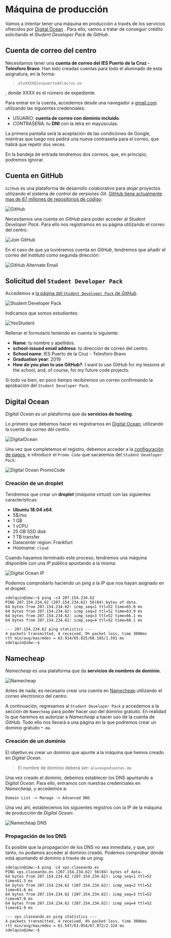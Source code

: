 # Máquina de producción

Vamos a intentar tener una máquina en producción a través de los servicios ofrecidos por [Digital Ocean](https://www.digitalocean.com/) . Para ello, vamos a tratar de conseguir crédito solicitando el *Student Developer Pack* de *GitHub*.

## Cuenta de correo del centro

Necesitamos tener una **cuenta de correo del IES Puerto de la Cruz - Telesforo Bravo**. Han sido creadas cuentas para todo el alumnado de esta asignatura, en la forma:

> `aluXXXX@iespuertodelacruz.es`  

, donde XXXX es el número de expediente.

Para entrar en la cuenta, accedemos desde una navegador a [gmail.com](https://gmail.com) utilizando las siguientes credenciales:

- USUARIO: **cuenta de correo con dominio incluido**.
- CONTRASEÑA: tu **DNI** con la letra en mayúsculas.

La primera pantalla será la aceptación de las condiciones de Google, mientras que luego nos pedirá una nueva contraseña para el correo, que habrá que repetir dos veces.

En la bandeja de entrada tendremos dos correos, que, en principio, podremos ignorar.

## Cuenta en GitHub

`GitHub` es una plataforma de desarrollo colaborativo para alojar proyectos utilizando el sistema de control de versiones *Git*. [GitHub tiene actualmente mas de 67 millones de repositorios de código](https://octoverse.github.com/).

![GitHub](img/github-octocat.png) 

Necesitamos una cuenta en *GitHub* para poder acceder al *Student Developer Pack*. Para ello nos registramos en su página utilizando el correo del centro.

![Join GitHub](img/join_github.png) 

En el caso de que ya tuviéramos cuenta en *GitHub*, tendremos que añadir el correo del instituto como segunda dirección:

![GitHub Alternate Email](img/github_add_email.png) 

## Solicitud del `Student Developer Pack`

Accedemos a [la página del `Student Developer Pack` de *GitHub*](https://education.github.com/pack/join).

![Student Developer Pack](img/sdp.png) 

Indicamos que somos estudiantes:

![YesStudent](img/iamstudent.png) 

Rellenar el formulario teniendo en cuenta lo siguiente:

- **Name**: tu nombre y apellidos.
- **school-issued email address**: tu dirección de correo del centro.
- **School name**: IES Puerto de la Cruz - Telesforo Bravo
- **Graduation year**: 2019
- **How do you plan to use GitHub?**: I want to use GitHub for my lessons at the school, and, of course, for my future code projects.

Si todo va bien, en poco tiempo recibiremos un correo confirmando la aprobación del `Student Developer Pack`.

## Digital Ocean

*Digital Ocean* es un plataforma que da **servicios de hosting**.

Lo primero que debemos hacer es registrarnos en [Digital Ocean](https://cloud.digitalocean.com/registrations/new), utilizando la cuenta de correo del centro.

![DigitalOcean](img/digital-ocean.jpg) 

Una vez que completemos el registro, debemos acceder a la [configuración de pagos](https://cloud.digitalocean.com/settings/billing), e introducir el `Promo Code` que sacaremos del `Student Developer Pack`:

![Digital Ocean PromoCode](img/digital-ocean_promocode.png) 

### Creación de un droplet

Tendremos que crear un **droplet** (*máquina virtual*) con las siguientes características:

- **Ubuntu 18.04 x64**.
- 5$/mo
- 1 GB
- 1 vCPU
- 25 GB SSD disk
- 1 TB transfer
- Datacenter region: Frankfurt
- Hostname: `cloud`

Cuando hayamos terminado este proceso, tendremos una máquina disponible con una *IP pública* apuntando a la misma:

![Digital Ocean IP](img/digital-ocean_ip.png) 

Podemos comprobarlo haciendo un ping a la IP que nos hayan asignado en el droplet:

~~~console
sdelquin@imw:~$ ping -c4 207.154.234.62
PING 207.154.234.62 (207.154.234.62) 56(84) bytes of data.
64 bytes from 207.154.234.62: icmp_seq=1 ttl=52 time=65.0 ms
64 bytes from 207.154.234.62: icmp_seq=2 ttl=52 time=63.9 ms
64 bytes from 207.154.234.62: icmp_seq=3 ttl=52 time=66.1 ms
64 bytes from 207.154.234.62: icmp_seq=4 ttl=52 time=68.1 ms

--- 207.154.234.62 ping statistics ---
4 packets transmitted, 4 received, 0% packet loss, time 3006ms
rtt min/avg/max/mdev = 63.914/65.825/68.185/1.591 ms
sdelquin@imw:~$
~~~

## Namecheap

*Namecheap* es una plataforma que da **servicios de nombres de dominio**.

![Namecheap](img/namecheap.png) 

Antes de nada, es necesario crear una cuenta en [Namecheap](https://www.namecheap.com/myaccount/signup.aspx) utilizando el correo electrónico del centro.

A continuación, regresamos al `Student Developer Pack` y accedemos a la sección de `Namecheap` para poder hacer uso del dominio gratuito. En realidad lo que haremos es autorizar a *Namecheap* a hacer uso de la cuenta de *GitHub*. Todo ello nos llevará a una página en la que podremos crear un dominio gratuito `*.me`.

### Creación de un dominio

El objetivo es crear un dominio que apunte a la máquina que hemos creado en *Digital Ocean*.

> El nombre de dominio deberá ser: `alu<expediente>.me`

Una vez creado el dominio, debemos establecer los DNS apuntando a *Digital Ocean*. Para ello, entramos con nuestras credenciales en *Namecheap*, y accedemos a:

~~~
Domain List -> Manage -> Advanced DNS
~~~

Una vez ahí, establecemos los siguientes registros con la IP de la máquina de producción de *Digital Ocean*:

![Namecheap DNS](img/namecheap-dns.png)

### Propagación de los DNS

Es posible que la propagación de los DNS no sea inmediata, y que, por tanto, no podamos acceder al dominio creado. Podemos comprobar dónde está apuntando el dominio a través de un ping:

~~~console
sdelquin@imw:~$ ping -c4 vps.claseando.es
PING vps.claseando.es (207.154.234.62) 56(84) bytes of data.
64 bytes from 207.154.234.62 (207.154.234.62): icmp_seq=1 ttl=52 time=61.5 ms
64 bytes from 207.154.234.62 (207.154.234.62): icmp_seq=2 ttl=52 time=61.6 ms
64 bytes from 207.154.234.62 (207.154.234.62): icmp_seq=3 ttl=52 time=67.0 ms
64 bytes from 207.154.234.62 (207.154.234.62): icmp_seq=4 ttl=52 time=61.9 ms

--- vps.claseando.es ping statistics ---
4 packets transmitted, 4 received, 0% packet loss, time 3006ms
rtt min/avg/max/mdev = 61.547/63.054/67.072/2.324 ms
sdelquin@imw:~$
~~~
